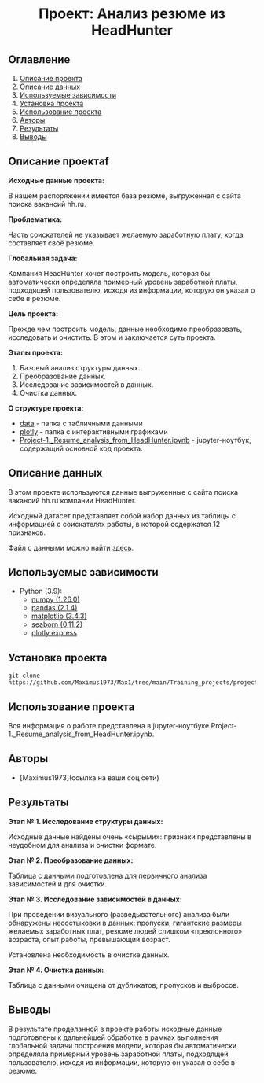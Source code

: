 
# <center> Проект: Анализ резюме из HeadHunter </center>
## Оглавление
1. [Описание проекта](#Описание-проекта)
2. [Описание данных](#Описание-данных)
3. [Используемые зависимости](#Используемые-зависимости)
4. [Установка проекта](#Установка-проекта)
5. [Использование проекта](#Использование-проекта)
6. [Авторы](#Авторы)
7. [Результаты](#Результаты)
8. [Выводы](#Выводы)

## Описание проектаf

**Исходные данные проекта:**

В нашем распоряжении имеется база резюме, выгруженная с сайта поиска вакансий hh.ru.

**Проблематика:** 

Часть соискателей не указывает желаемую заработную плату, когда составляет своё резюме.

**Глобальная задача:**

Компания HeadHunter хочет построить модель, которая бы автоматически определяла примерный уровень заработной платы, подходящей пользователю, исходя из информации, которую он указал о себе в резюме.

**Цель проекта:**

Прежде чем построить модель, данные необходимо преобразовать, исследовать и очистить. В этом и заключается суть проекта.

**Этапы проекта:**
1. Базовый анализ структуры данных.
2. Преобразование данных.
3. Исследование зависимостей в данных.
4. Очистка данных.

**О структуре проекта:**
* [data](./data) - папка с табличными данными
* [plotly](./plotly) - папка с интерактивными графиками
* [Project-1._Resume_analysis_from_HeadHunter.ipynb](./Project-1._Resume_analysis_from_HeadHunter.ipynb) - jupyter-ноутбук, содержащий основной код проекта.


## Описание данных
В этом проекте используются данные выгруженные с сайта поиска вакансий hh.ru компании HeadHunter.

Исходный датасет представляет собой набор данных из таблицы с информацией о соискателях работы, в которой содержатся 12 признаков.

Файл с данными можно найти [здесь](https://drive.google.com/file/d/101wYg8VBjmc8_T4Qvj64DGkQ-LLeLOAx/view?usp=drive_link).

## Используемые зависимости
* Python (3.9):
    * [numpy (1.26.0)](https://numpy.org)
    * [pandas (2.1.4)](https://pandas.pydata.org)
    * [matplotlib (3.4.3)](https://matplotlib.org)
    * [seaborn (0.11.2)](https://seaborn.pydata.org)
    * [plotly express](https://plotly.com/python/plotly-express/)

## Установка проекта

```
git clone https://github.com/Maximus1973/Max1/tree/main/Training_projects/project_1
```

## Использование проекта
Вся информация о работе представлена в jupyter-ноутбуке Project-1._Resume_analysis_from_HeadHunter.ipynb.

## Авторы

* [Maximus1973](ссылка на ваши соц сети)

## Результаты

**Этап № 1. Исследование структуры данных:**

Исходные данные найдены очень «сырыми»: признаки представлены в неудобном для анализа и очистки формате.

**Этап № 2. Преобразование данных:**

Таблица с данными подготовлена для первичного анализа зависимостей и для очистки.

**Этап № 3. Исследование зависимостей в данных:**

При проведении визуального (разведывательного) анализа были обнаружены несостыковки в данных: пропуски, гигантские размеры желаемых заработных плат, резюме людей слишком «преклонного» возраста, опыт работы, превышающий возраст.

Установлена необходимость в очистке данных.

**Этап № 4. Очистка данных:**

Таблица с данными очищена от дубликатов, пропусков и выбросов.

## Выводы

В результате проделанной в проекте работы исходные данные подготовлены к дальнейшей обработке в рамках выполнения глобальной задачи построения модели, которая бы автоматически определяла примерный уровень заработной платы, подходящей пользователю, исходя из информации, которую он указал о себе в резюме.